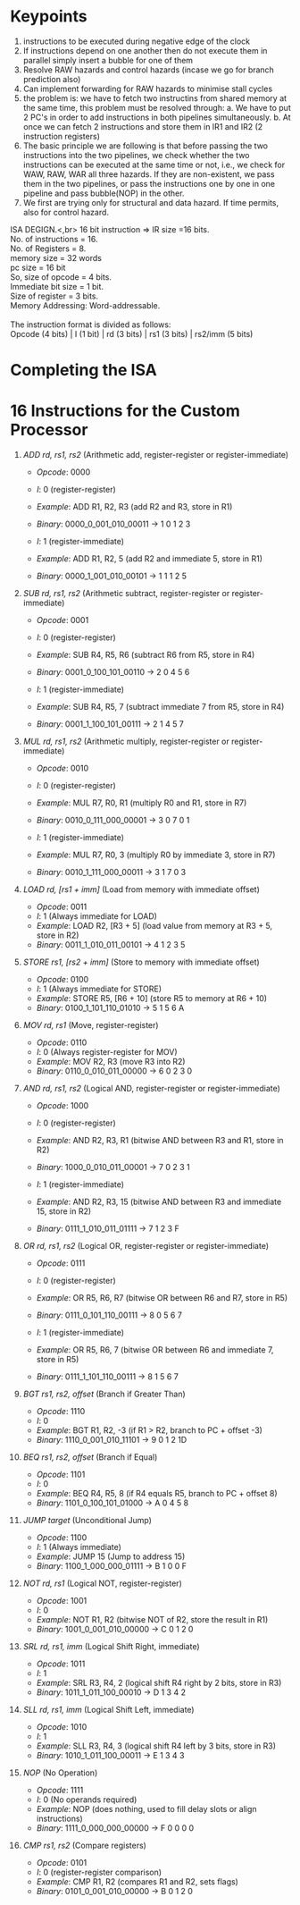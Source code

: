 # Keypoints
1) instructions to be executed during negative edge of the clock
2) If instructions depend on one another then do not execute them in parallel simply insert a bubble for one of them
3) Resolve RAW hazards and control hazards (incase we go for branch prediction also)
4) Can implement forwarding for RAW hazards to minimise stall cycles
5) the problem is: we have to fetch two instructins from shared memory at the same time, this problem must be resolved through:
   a. We have to put 2 PC's in order to add instructions in both pipelines simultaneously.
   b. At once we can fetch 2 instructions and store them in IR1 and IR2 (2 instruction registers)
6) The basic principle we are following is that before passing the two instructions into the two pipelines, we check whether the two instructions can be executed at the same time or not, i.e., we check for WAW, RAW, WAR all three hazards. If they are non-existent, we pass them in the two pipelines, or pass the instructions one by one in one pipeline and pass bubble(NOP) in the other.
7) We first are trying only for structural and data hazard. If time permits, also for control hazard.


ISA DEGIGN.<,br>
16 bit instruction => IR size =16 bits. <br>
No. of instructions = 16. <br>
No. of Registers = 8.<br>
memory size = 32 words<br>
pc size = 16 bit<br>
So, size of opcode = 4 bits.<br>
Immediate bit size = 1 bit.<br>
Size of register = 3 bits.<br>
Memory Addressing: Word-addressable.<br>
<br>
The instruction format is divided as follows: <br>
Opcode (4 bits)	|      I (1 bit)  	|      rd (3 bits)	|    rs1 (3 bits)      |     	rs2/imm (5 bits)

# Completing the ISA
# 16 Instructions for the Custom Processor

1. *ADD rd, rs1, rs2* (Arithmetic add, register-register or register-immediate)
   - *Opcode*: 0000
   - *I*: 0 (register-register)
   - *Example*: ADD R1, R2, R3 (add R2 and R3, store in R1)
   - *Binary*: 0000_0_001_010_00011 → 1 0 1 2 3
   
   - *I*: 1 (register-immediate)
   - *Example*: ADD R1, R2, 5 (add R2 and immediate 5, store in R1)
   - *Binary*: 0000_1_001_010_00101 → 1 1 1 2 5

2. *SUB rd, rs1, rs2* (Arithmetic subtract, register-register or register-immediate)
   - *Opcode*: 0001
   - *I*: 0 (register-register)
   - *Example*: SUB R4, R5, R6 (subtract R6 from R5, store in R4)
   - *Binary*: 0001_0_100_101_00110 → 2 0 4 5 6
   
   - *I*: 1 (register-immediate)
   - *Example*: SUB R4, R5, 7 (subtract immediate 7 from R5, store in R4)
   - *Binary*: 0001_1_100_101_00111 → 2 1 4 5 7

3. *MUL rd, rs1, rs2* (Arithmetic multiply, register-register or register-immediate)
   - *Opcode*: 0010
   - *I*: 0 (register-register)
   - *Example*: MUL R7, R0, R1 (multiply R0 and R1, store in R7)
   - *Binary*: 0010_0_111_000_00001 → 3 0 7 0 1
   
   - *I*: 1 (register-immediate)
   - *Example*: MUL R7, R0, 3 (multiply R0 by immediate 3, store in R7)
   - *Binary*: 0010_1_111_000_00011 → 3 1 7 0 3

4. *LOAD rd, [rs1 + imm]* (Load from memory with immediate offset)
   - *Opcode*: 0011
   - *I*: 1 (Always immediate for LOAD)
   - *Example*: LOAD R2, [R3 + 5] (load value from memory at R3 + 5, store in R2)
   - *Binary*: 0011_1_010_011_00101 → 4 1 2 3 5

5. *STORE rs1, [rs2 + imm]* (Store to memory with immediate offset)
   - *Opcode*: 0100
   - *I*: 1 (Always immediate for STORE)
   - *Example*: STORE R5, [R6 + 10] (store R5 to memory at R6 + 10)
   - *Binary*: 0100_1_101_110_01010 → 5 1 5 6 A

6. *MOV rd, rs1* (Move, register-register)
   - *Opcode*: 0110
   - *I*: 0 (Always register-register for MOV)
   - *Example*: MOV R2, R3 (move R3 into R2)
   - *Binary*: 0110_0_010_011_00000 → 6 0 2 3 0

7. *AND rd, rs1, rs2* (Logical AND, register-register or register-immediate)
   - *Opcode*: 1000
   - *I*: 0 (register-register)
   - *Example*: AND R2, R3, R1 (bitwise AND between R3 and R1, store in R2)
   - *Binary*: 1000_0_010_011_00001 → 7 0 2 3 1
   
   - *I*: 1 (register-immediate)
   - *Example*: AND R2, R3, 15 (bitwise AND between R3 and immediate 15, store in R2)
   - *Binary*: 0111_1_010_011_01111 → 7 1 2 3 F

8. *OR rd, rs1, rs2* (Logical OR, register-register or register-immediate)
   - *Opcode*: 0111
   - *I*: 0 (register-register)
   - *Example*: OR R5, R6, R7 (bitwise OR between R6 and R7, store in R5)
   - *Binary*: 0111_0_101_110_00111 → 8 0 5 6 7
   
   - *I*: 1 (register-immediate)
   - *Example*: OR R5, R6, 7 (bitwise OR between R6 and immediate 7, store in R5)
   - *Binary*: 0111_1_101_110_00111 → 8 1 5 6 7

9. *BGT rs1, rs2, offset* (Branch if Greater Than)
   - *Opcode*: 1110
   - *I*: 0
   - *Example*: BGT R1, R2, -3 (if R1 > R2, branch to PC + offset -3)
   - *Binary*: 1110_0_001_010_11101 → 9 0 1 2 1D

10. *BEQ rs1, rs2, offset* (Branch if Equal)
    - *Opcode*: 1101
    - *I*: 0
    - *Example*: BEQ R4, R5, 8 (if R4 equals R5, branch to PC + offset 8)
    - *Binary*: 1101_0_100_101_01000 → A 0 4 5 8

11. *JUMP target* (Unconditional Jump)
    - *Opcode*: 1100
    - *I*: 1 (Always immediate)
    - *Example*: JUMP 15 (Jump to address 15)
    - *Binary*: 1100_1_000_000_01111 → B 1 0 0 F

12. *NOT rd, rs1* (Logical NOT, register-register)
    - *Opcode*: 1001
    - *I*: 0
    - *Example*: NOT R1, R2 (bitwise NOT of R2, store the result in R1)
    - *Binary*: 1001_0_001_010_00000 → C 0 1 2 0

13. *SRL rd, rs1, imm* (Logical Shift Right, immediate)
    - *Opcode*: 1011
    - *I*: 1
    - *Example*: SRL R3, R4, 2 (logical shift R4 right by 2 bits, store in R3)
    - *Binary*: 1011_1_011_100_00010 → D 1 3 4 2

14. *SLL rd, rs1, imm* (Logical Shift Left, immediate)
    - *Opcode*: 1010
    - *I*: 1
    - *Example*: SLL R3, R4, 3 (logical shift R4 left by 3 bits, store in R3)
    - *Binary*: 1010_1_011_100_00011 → E 1 3 4 3
15. *NOP* (No Operation)
    - *Opcode*: 1111
    - *I*: 0 (No operands required)
    - *Example*: NOP (does nothing, used to fill delay slots or align instructions)
    - *Binary*: 1111_0_000_000_00000 → F 0 0 0 0
  
16. *CMP rs1, rs2* (Compare registers)
    - *Opcode*: 0101
    - *I*: 0 (register-register comparison)
    - *Example*: CMP R1, R2 (compares R1 and R2, sets flags)
    - *Binary*: 0101_0_001_010_00000 → B 0 1 2 0
